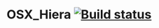 # OSX_Hiera [![Build status](https://badge.buildkite.com/212afbf05c8e448a427409bc0d46843b343aad4ea5e7619a34.svg)](https://buildkite.com/henry-dobson/hiera)
